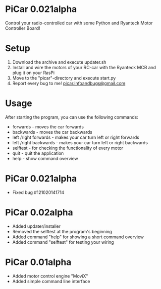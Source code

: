 PiCar 0.021alpha
================

Control your radio-controlled car with some Python and Ryanteck Motor Controller Board!

Setup
=====

1. Download the archive and execute updater.sh
2. Install and wire the motors of your RC-car with the Ryanteck MCB and plug it on your RasPi
3. Move to the "picar"-directory and execute start.py
4. Report every bug to me! picar.infoandbugs@gmail.com

Usage
=====

After starting the program, you can use the following commands:

+ forwards - moves the car forwards
+ backwards - moves the car backwards
+ left /right forwards - makes your car turn left or right forwards
+ left /right backwards - makes your car turn left or right backwards
+ selftest - for checking the functionality of every motor
+ quit - quit the application
+ help - show command overview

PiCar 0.021alpha
================

+ Fixed bug #121020141714

PiCar 0.02alpha
===============

+ Added updater/installer
+ Removed the selftest at the program's beginning
+ Added command "help" for showing a short command overview
+ Added command "selftest" for testing your wiring


PiCar 0.01alpha
===============

+ Added motor control engine "MoviX"
+ Added simple command line interface

